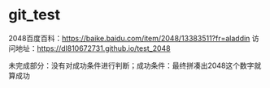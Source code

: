 # git_test
2048百度百科：https://baike.baidu.com/item/2048/13383511?fr=aladdin
访问地址：https://dl810672731.github.io/test_2048

未完成部分：没有对成功条件进行判断；成功条件：最终拼凑出2048这个数字就算成功
